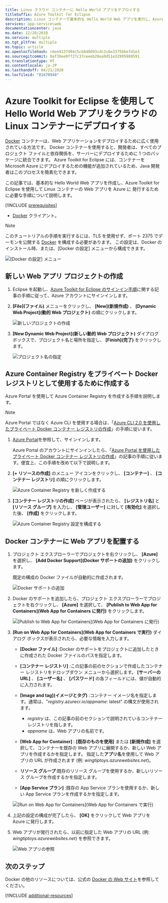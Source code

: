 ```yaml
---
title: Linux クラウド コンテナーに Hello World アプリをデプロイする
titleSuffix: Azure Toolkit for Eclipse
description: Linux コンテナーで基本的な Hello World Web アプリを実行し、Azure Toolkit for Eclipse を使用してクラウドにデプロイします。
services: app-service\web
documentationcenter: java
ms.date: 12/20/2018
ms.service: multiple
ms.tgt_pltfrm: multiple
ms.topic: article
ms.openlocfilehash: c6ee9137d94c5cb840d93cdc2c6e2375bbefd1e3
ms.sourcegitcommit: 0af39ee9ff27c37ceeeb28ea9d51e32995989591
ms.translationtype: HT
ms.contentlocale: ja-JP
ms.lasthandoff: 04/21/2020
ms.locfileid: "81670948"
---
```

# <a name="deploy-a-hello-world-web-app-to-a-linux-container-in-the-cloud-using-the-azure-toolkit-for-eclipse"></a>Azure Toolkit for Eclipse を使用して Hello World Web アプリをクラウドの Linux コンテナーにデプロイする

[Docker] コンテナーは、Web アプリケーションをデプロイするために広く使用されている方法です。 Docker コンテナーを使用すると、開発者は、すべてのプロジェクト ファイルと依存関係を、サーバーにデプロイするために 1 つのパッケージに統合できます。 Azure Toolkit for Eclipse には、コンテナーを Microsoft Azure にデプロイするための機能が追加されているため、Java 開発者はこのプロセスを簡素化できます。

この記事では、基本的な Hello World Web アプリを作成し、Azure Toolkit for Eclipse を使用して Linux コンテナーの Web アプリを Azure に 発行するために必要な手順について説明します。

[!INCLUDE [prerequisites](includes/prerequisites.md)]
* [Docker] クライアント。

> [!NOTE]
>
> このチュートリアルの手順を実行するには、TLS を使用せず、ポート 2375 でデーモンを公開する [Docker] を構成する必要があります。 この設定は、Docker のインストール時、または、[Docker の設定] メニューから構成できます。
>
> ![[Docker の設定] メニュー][docker-settings-menu]
>

## <a name="create-a-new-web-app-project"></a>新しい Web アプリ プロジェクトの作成

1. Eclipse を起動し、[Azure Toolkit for Eclipse のサインイン手順](/azure/developer/java/eclipse/sign-in-instructions)に関する記事の手順に従って、Azure アカウントにサインインします。

1. **[File]\(ファイル\)** メニューをクリックし、 **[New]\(新規作成\)** 、 **[Dynamic Web Project]\(動的 Web プロジェクト\)** の順にクリックします。
   
   ![新しいプロジェクトの作成][file-new-project]

1. **[New Dynamic Web Project]\(新しい動的 Web プロジェクト\)** ダイアログ ボックスで、プロジェクト名と場所を指定し、 **[Finish]\(完了\)** をクリックします。
   
   ![プロジェクト名の指定][project-name]

## <a name="create-an-azure-container-registry-to-use-as-a-private-docker-registry"></a>Azure Container Registry をプライベート Docker レジストリとして使用するために作成する

Azure Portal を使用して Azure Container Registry を作成する手順を説明します。

> [!NOTE]
>
> Azure Portal ではなく Azure CLI を使用する場合は、「[Azure CLI 2.0 を使用したプライベート Docker コンテナー レジストリの作成][Create Docker Registry using Azure CLI]」の手順に従います。
>

1. [Azure Portal]を参照して、サインインします。

   Azure Portal のアカウントにサインインしたら、「[Azure Portal を使用したプライベート Docker コンテナー レジストリの作成]」の記事の手順に従います。便宜上、この手順を改めて以下で説明します。

1. **[+ リソースの作成]** のメニュー アイコンをクリックし、 **[コンテナー]** 、 **[コンテナー レジストリ]** の順にクリックします。
   
   ![Azure Container Registry を新しく作成する][create-container-registry-01]

1. **[コンテナー レジストリの作成]** ページが表示されたら、 **[レジストリ名]** と **[リソース グループ]** を入力し、 **[管理ユーザー]** に対して **[有効化]** を選択した後、 **[作成]** をクリックします。

   ![Azure Container Registry 設定を構成する][create-container-registry-02]

## <a name="deploy-your-web-app-in-a-docker-container"></a>Docker コンテナーに Web アプリを配置する

1. プロジェクト エクスプローラーでプロジェクトを右クリックし、 **[Azure]** を選択し、 **[Add Docker Support]\(Docker サポートの追加\)** をクリックします。

   既定の構成の Docker ファイルが自動的に作成されます。

   ![Docker サポートの追加][add-docker-support]

1. Docker のサポートを追加したら、プロジェクト エクスプローラーでプロジェクトを右クリックし、 **[Azure]** を選択して、 **[Publish to Web App for Containers]\(Web App for Containers に発行\)** をクリックします。

   ![[Publish to Web App for Containers]\(Web App for Containers に発行\)][run-on-web-app-for-containers]

1. **[Run on Web App for Containers]\(Web App for Containers で実行\)** ダイアログ ボックスが表示されたら、必要な情報を入力します。

   * **[Docker ファイル]** :Docker のサポートをプロジェクトに追加したときに作成された Docker ファイルのパスを指定します。 

   * **[コンテナー レジストリ]** :この記事の前のセクションで作成したコンテナー レジストリをドロップダウン メニューから選択します。 **[サーバーの URL]** 、 **[ユーザー名]** 、 **[パスワード]** の各フィールドには、値が自動的に入力されます。

   * **[Image and tag]\(イメージとタグ\)** :コンテナー イメージ名を指定します。通常は、"*registry*.azurecr.io/*appname*: latest" の構文が使用されます。 
      * *registry* は、この記事の前のセクションで説明されているコンテナー レジストリを指します。 
      * *appname* は、Web アプリの名前です。 

   * **[Web App for Container]** : **[既存のものを使用]** または **[新規作成]** を選択して、コンテナーを既存の Web アプリに展開するか、新しい Web アプリを作成するかを指定します。  指定した**アプリ名**を使用して Web アプリの URL が作成されます (例: *wingtiptoys.azurewebsites.net*)。

   * **リソース グループ**:既存のリソース グループを使用するか、新しいリソース グループを作成するかを指定します。 

   * **[App Service プラン]** :既存の App Service プランを使用するか、新しい App Service プランを作成するかを指定します。 

   ![[Run on Web App for Containers]\(Web App for Containers で実行\)][run-on-web-app-linux]

1. 上記の設定の構成が完了したら、 **[OK]** をクリックして Web アプリを Azure に発行します。

1. Web アプリが発行されたら、以前に指定した Web アプリの URL (例: *wingtiptoys.azurewebsites.net*) を参照できます。

   ![Web アプリの参照][browsing-to-web-app]

## <a name="next-steps"></a>次のステップ

Docker の他のリソースについては、公式の [Docker の Web サイト][Docker]を参照してください。

[!INCLUDE [additional-resources](includes/additional-resources.md)]

<!-- URL List -->

[Azure Portal]: https://portal.azure.com/
[Azure Portal を使用したプライベート Docker コンテナー レジストリの作成]: /azure/container-registry/container-registry-get-started-portal
[Azure for Java Developers]: /azure/developer/java/
[Java Tools for Visual Studio Team Services]: https://java.visualstudio.com/
[Create Docker Registry using Azure CLI]: /azure/container-registry/container-registry-get-started-azure-cli

[Docker]: https://www.docker.com/
[Configuring artifacts]: https://www.jetbrains.com/help/idea/2016.1/configuring-artifacts.html

<!-- IMG List -->

[add-docker-support]: media/hello-world-web-app-linux/add-docker-support.png
[browsing-to-web-app]:  media/hello-world-web-app-linux/browsing-to-web-app.png
[create-container-registry-01]: media/hello-world-web-app-linux/create-container-registry-01.png
[create-container-registry-02]: media/hello-world-web-app-linux/create-container-registry-02.png
[docker-settings-menu]: media/hello-world-web-app-linux/docker-settings-menu.png
[file-new-project]: media/hello-world-web-app-linux/file-new-project.png
[project-name]: media/hello-world-web-app-linux/project-name.png
[run-on-web-app-for-containers]: media/hello-world-web-app-linux/run-on-web-app-for-containers.png
[run-on-web-app-linux]: media/hello-world-web-app-linux/run-on-web-app-linux.png
